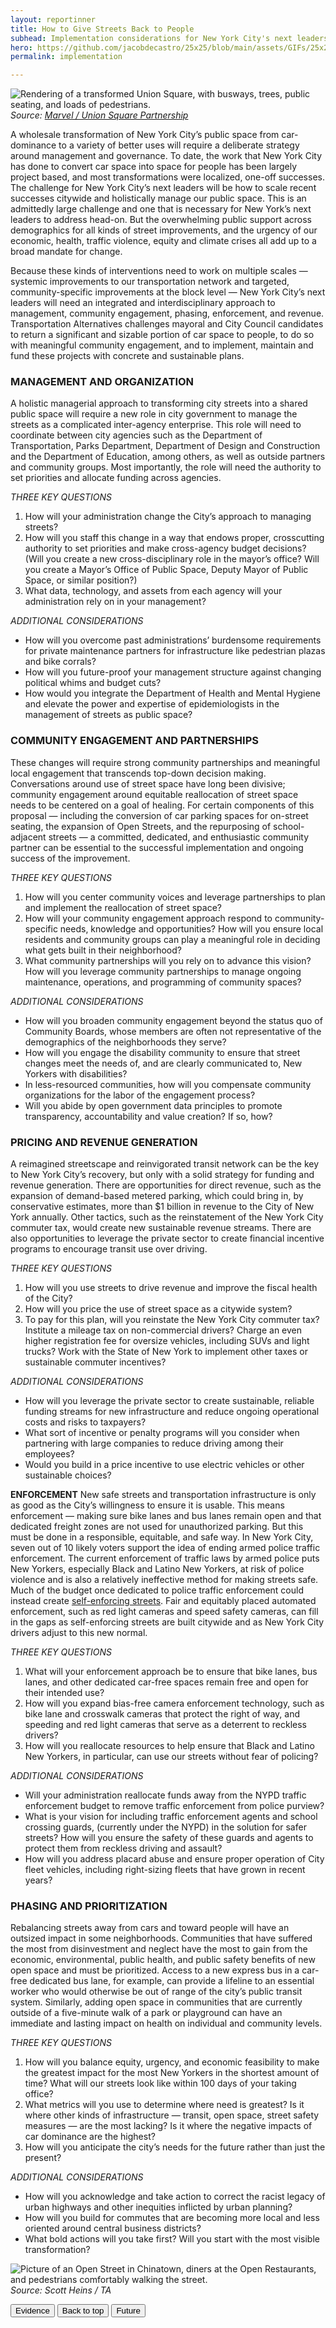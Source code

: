 ```yaml
---
layout: reportinner
title: How to Give Streets Back to People
subhead: Implementation considerations for New York City's next leaders
hero: https://github.com/jacobdecastro/25x25/blob/main/assets/GIFs/25x25_gif_A_safercrossings_01_notype.gif?raw=true
permalink: implementation

---
```


![Rendering of a transformed Union Square, with busways, trees, public seating, and loads of pedestrians.](https://raw.githubusercontent.com/jacobdecastro/25x25/main/assets/images/report/image29.jpg)
*Source: [Marvel / Union Square Partnership](https://www.wsj.com/articles/new-york-citys-union-square-park-to-grow-under-100-million-plan-11610974800)*

A wholesale transformation of New York City’s public space from car-dominance to a variety of better uses will require a deliberate strategy around management and governance. To date, the work that New York City has done to convert car space into space for people has been largely project based, and most transformations were localized, one-off successes. The challenge for New York City’s next leaders will be how to scale recent successes citywide and holistically manage our public space. This is an admittedly large challenge and one that is necessary for New York’s next leaders to address head-on. But the overwhelming public support across demographics for all kinds of street improvements, and the urgency of our economic, health, traffic violence, equity and climate crises all add up to a broad mandate for change.

Because these kinds of interventions need to work on multiple scales — systemic improvements to our transportation network and targeted, community-specific improvements at the block level — New York City’s next leaders will need an integrated and interdisciplinary approach to management, community engagement, phasing, enforcement, and revenue. Transportation Alternatives challenges mayoral and City Council candidates to return a significant and sizable portion of car space to people, to do so with meaningful community engagement, and to implement, maintain and fund these projects with concrete and sustainable plans.

### MANAGEMENT AND ORGANIZATION

A holistic managerial approach to transforming city streets into a shared public space will require a new role in city government to manage the streets as a complicated inter-agency enterprise. This role will need to coordinate between city agencies such as the Department of Transportation, Parks Department, Department of Design and Construction and the Department of Education, among others, as well as outside partners and community groups. Most importantly, the role will need the authority to set priorities and allocate funding across agencies. 

*THREE KEY QUESTIONS*

1. How will your administration change the City’s approach to managing streets? 
2. How will you staff this change in a way that endows proper, crosscutting authority to set priorities and make cross-agency budget decisions? (Will you create a new cross-disciplinary role in the mayor’s office? Will you create a Mayor’s Office of Public Space, Deputy Mayor of Public Space, or similar position?) 
3. What data, technology, and assets from each agency will your administration rely on in your management?

*ADDITIONAL CONSIDERATIONS*

- How will you overcome past administrations’ burdensome requirements for private maintenance partners for infrastructure like pedestrian plazas and bike corrals?
- How will you future-proof your management structure against changing political whims and budget cuts?
- How would you integrate the Department of Health and Mental Hygiene and elevate the power and expertise of epidemiologists in the management of streets as public space?

### COMMUNITY ENGAGEMENT AND PARTNERSHIPS

These changes will require strong community partnerships and meaningful local engagement that transcends top-down decision making. Conversations around use of street space have long been divisive; community engagement around equitable reallocation of street space needs to be centered on a goal of healing. For certain components of this proposal — including the conversion of car parking spaces for on-street seating, the expansion of Open Streets, and the repurposing of school-adjacent streets — a committed, dedicated, and enthusiastic community partner can be essential to the successful implementation and ongoing success of the improvement. 

*THREE KEY QUESTIONS*

1. How will you center community voices and leverage partnerships to plan and implement the reallocation of street space? 
2. How will your community engagement approach respond to community-specific needs, knowledge and opportunities? How will you ensure local residents and community groups can play a meaningful role in deciding what gets built in their neighborhood? 
3. What community partnerships will you rely on to advance this vision? How will you leverage community partnerships to manage ongoing maintenance, operations, and programming of community spaces?

*ADDITIONAL CONSIDERATIONS*

- How will you broaden community engagement beyond the status quo of Community Boards, whose members are often not representative of the demographics of the neighborhoods they serve?
- How will you engage the disability community to ensure that street changes meet the needs of, and are clearly communicated to, New Yorkers with disabilities? 
- In less-resourced communities, how will you compensate community organizations for the labor of the engagement process?
- Will you abide by open government data principles to promote transparency, accountability and value creation? If so, how?

### PRICING AND REVENUE GENERATION

A reimagined streetscape and reinvigorated transit network can be the key to New York City’s recovery, but only with a solid strategy for funding and revenue generation. There are opportunities for direct revenue, such as the expansion of demand-based metered parking, which could bring in, by conservative estimates, more than $1 billion in revenue to the City of New York annually. Other tactics, such as the reinstatement of the New York City commuter tax, would create new sustainable revenue streams. There are also opportunities to leverage the private sector to create financial incentive programs to encourage transit use over driving. 

*THREE KEY QUESTIONS*

1. How will you use streets to drive revenue and improve the fiscal health of the City?
2. How will you price the use of street space as a citywide system? 
3. To pay for this plan, will you reinstate the New York City commuter tax? Institute a mileage tax on non-commercial drivers? Charge an even higher registration fee for oversize vehicles, including SUVs and light trucks? Work with the State of New York to implement other taxes or sustainable commuter incentives?

*ADDITIONAL CONSIDERATIONS*

- How will you leverage the private sector to create sustainable, reliable funding streams for new infrastructure and reduce ongoing operational costs and risks to taxpayers?
- What sort of incentive or penalty programs will you consider when partnering with large companies to reduce driving among their employees? 
- Would you build in a price incentive to use electric vehicles or other sustainable choices?

**ENFORCEMENT**
New safe streets and transportation infrastructure is only as good as the City’s willingness to ensure it is usable. This means enforcement — making sure bike lanes and bus lanes remain open and that dedicated freight zones are not used for unauthorized parking. But this must be done in a responsible, equitable, and safe way. In New York City, seven out of 10 likely voters support the idea of ending armed police traffic enforcement. The current enforcement of traffic laws by armed police puts New Yorkers, especially Black and Latino New Yorkers, at risk of police violence and is also a relatively ineffective method for making streets safe. Much of the budget once dedicated to police traffic enforcement could instead create [self-enforcing streets](https://static1.squarespace.com/static/5cab9d9b65a707a9b36f4b6c/t/5eec1235fe73d720da412589/1592529462229/CaseForSelfEnforcingStreets.pdf). Fair and equitably placed automated enforcement, such as red light cameras and speed safety cameras, can fill in the gaps as self-enforcing streets are built citywide and as New York City drivers adjust to this new normal. 

*THREE KEY QUESTIONS*

1. What will your enforcement approach be to ensure that bike lanes, bus lanes, and other dedicated car-free spaces remain free and open for their intended use?
2. How will you expand bias-free camera enforcement technology, such as bike lane and crosswalk cameras that protect the right of way, and speeding and red light cameras that serve as a deterrent to reckless drivers?
3. How will you reallocate resources to help ensure that Black and Latino New Yorkers, in particular, can use our streets without fear of policing?

*ADDITIONAL CONSIDERATIONS*

- Will your administration reallocate funds away from the NYPD traffic enforcement budget to remove traffic enforcement from police purview?
- What is your vision for including traffic enforcement agents and school crossing guards, (currently under the NYPD) in the solution for safer streets? How will you ensure the safety of these guards and agents to protect them from reckless driving and assault?
- How will you address placard abuse and ensure proper operation of City fleet vehicles, including right-sizing fleets that have grown in recent years?

### PHASING AND PRIORITIZATION

Rebalancing streets away from cars and toward people will have an outsized impact in some neighborhoods. Communities that have suffered the most from disinvestment and neglect have the most to gain from the economic, environmental, public health, and public safety benefits of new open space and must be prioritized. Access to a new express bus in a car-free dedicated bus lane, for example, can provide a lifeline to an essential worker who would otherwise be out of range of the city’s public transit system. Similarly, adding open space in communities that are currently outside of a five-minute walk of a park or playground can have an immediate and lasting impact on health on individual and community levels.

*THREE KEY QUESTIONS*

1. How will you balance equity, urgency, and economic feasibility to make the greatest impact for the most New Yorkers in the shortest amount of time? What will our streets look like within 100 days of your taking office?
2. What metrics will you use to determine where need is greatest? Is it where other kinds of infrastructure — transit, open space, street safety measures — are the most lacking? Is it where the negative impacts of car dominance are the highest? 
3. How will you anticipate the city’s needs for the future rather than just the present?

*ADDITIONAL CONSIDERATIONS*

- How will you acknowledge and take action to correct the racist legacy of urban highways and other inequities inflicted by urban planning?
- How will you build for commutes that are becoming more local and less oriented around central business districts?
- What bold actions will you take first? Will you start with the most visible transformation?

![Picture of an Open Street in Chinatown, diners at the Open Restaurants, and pedestrians comfortably walking the street. ](https://raw.githubusercontent.com/jacobdecastro/25x25/main/assets/images/report/image12.jpg)
*Source: Scott Heins / TA*

<div class="reportbtn d-flex justify-content-between">
	<a href="{{ site.baseurl }}/evidence.html" target="_self"><button type="button" class="btn btn-outline-secondary"><i class="bi bi-chevron-left"></i> Evidence</button></a>
	<a href="#top"><button type="button" target="_self" class="btn btn-outline-secondary">Back to top</button></a>
	<a href="{{ site.baseurl }}/future.html" target="_self"><button type="button" class="btn btn-outline-secondary">Future <i class="bi bi-chevron-right"></i></button></a>
</div>




